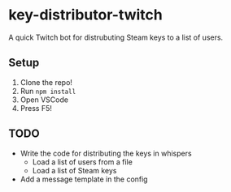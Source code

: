 # key-distributor-twitch

A quick Twitch bot for distrubuting Steam keys to a list of users.

## Setup

1. Clone the repo!
2. Run `npm install`
3. Open VSCode
4. Press F5!

## TODO

- Write the code for distributing the keys in whispers
  - Load a list of users from a file
  - Load a list of Steam keys
- Add a message template in the config
